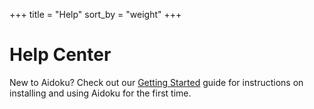 +++
title = "Help"
sort_by = "weight"
+++

# Help Center

New to Aidoku? Check out our [Getting Started](/content/help/guides/getting-started.md) guide for instructions on installing and using Aidoku for the first time.
